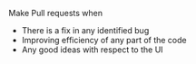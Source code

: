 Make Pull requests when 
- There is a fix in any identified bug 
- Improving efficiency of any part of the code
- Any good ideas with respect to the UI 
